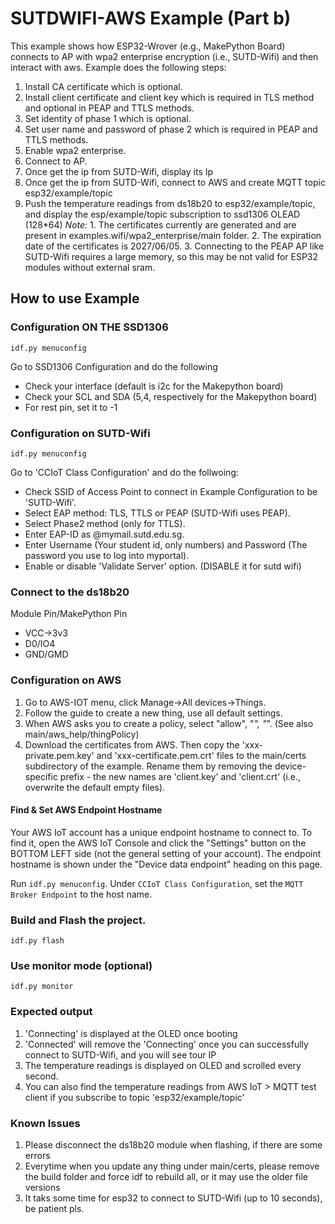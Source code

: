 # SUTDWIFI-AWS  Example (Part b)

This example shows how ESP32-Wrover (e.g., MakePython Board) connects to AP with wpa2 enterprise encryption (i.e., SUTD-Wifi) and then interact with aws. Example does the following steps:

1. Install CA certificate which is optional.
2. Install client certificate and client key which is required in TLS method and optional in PEAP and TTLS methods.
3. Set identity of phase 1 which is optional.
4. Set user name and password of phase 2 which is required in PEAP and TTLS methods.
5. Enable wpa2 enterprise.
6. Connect to AP.
7. Once get the ip from SUTD-Wifi, display its Ip
7. Once get the ip from SUTD-Wifi, connect to AWS and create MQTT topic esp32/example/topic
8. Push the temperature readings from ds18b20 to esp32/example/topic, and display the esp/example/topic subscription to ssd1306 OLEAD (128*64)
*Note:* 1. The certificates currently are generated and are present in examples.wifi/wpa2_enterprise/main folder.
        2. The expiration date of the certificates is 2027/06/05.
        3. Connecting to the PEAP AP like SUTD-Wifi requires a large memory, so this may be not valid for ESP32 modules without external sram.

## How to use Example

### Configuration ON THE SSD1306
```
idf.py menuconfig
```
Go to SSD1306 Configuration and do the following
* Check your interface (default is i2c for the Makepython board)
* Check your SCL and SDA (5,4, respectively for the Makepython board)
* For rest pin, set it to -1
### Configuration on SUTD-Wifi

```
idf.py menuconfig
```
Go to 'CCIoT Class Configuration' and do the follwoing:
* Check SSID of Access Point to connect in Example Configuration to be 'SUTD-Wifi'.
* Select EAP method: TLS, TTLS or PEAP (SUTD-Wifi uses PEAP).
* Select Phase2 method (only for TTLS).
* Enter EAP-ID as <your student id> @mymail.sutd.edu.sg.
* Enter Username (Your student id, only numbers) and Password (The password you use to log into myportal).
* Enable or disable 'Validate Server' option. (DISABLE it for sutd wifi)
### Connect to the ds18b20
Module Pin/MakePython Pin
* VCC->3v3
* D0/IO4
* GND/GMD
### Configuration on AWS
1. Go to AWS-IOT menu, click Manage->All devices->Things.
2. Follow the guide to create a new thing, use all default settings.
3. When AWS asks you to create a policy, select "allow", "*", "*". (See also main/aws_help/thingPolicy)
4. Download the certificates from AWS. Then copy the 'xxx-private.pem.key' and 'xxx-certificate.pem.crt' files to the main/certs subdirectory of the example. Rename them by removing the device-specific prefix - the new names are 'client.key' and 'client.crt' (i.e., overwrite the default empty files).
#### Find & Set AWS Endpoint Hostname 

Your AWS IoT account has a unique endpoint hostname to connect to. To find it, open the AWS IoT Console and click the "Settings" button on the BOTTOM LEFT side (not the general setting of your account). The endpoint hostname is shown under the "Device data endpoint" heading on this page.

Run `idf.py menuconfig`. Under `CCIoT Class Configuration`, set the `MQTT Broker Endpoint` to the host name.

### Build and Flash the project.

```
idf.py flash
```
### Use monitor mode (optional)
```
idf.py monitor
```
   
### Expected output
1. 'Connecting' is displayed at the OLED once booting
2. 'Connected' will remove the 'Connecting' once you can successfully connect to SUTD-Wifi, and you will see tour IP
3. The temperature readings is displayed on OLED and scrolled every second.
4. You can also find the temperature readings from AWS IoT > MQTT test client if you subscribe to topic 'esp32/example/topic'
### Known Issues
1. Please disconnect the ds18b20 module when flashing, if there are some errors
2. Everytime when you update any thing under main/certs, please remove the build folder and force idf to rebuild all, or it may use the older file versions
3. It taks some time for esp32 to connect to SUTD-Wifi (up to 10 seconds), be patient pls.

   
